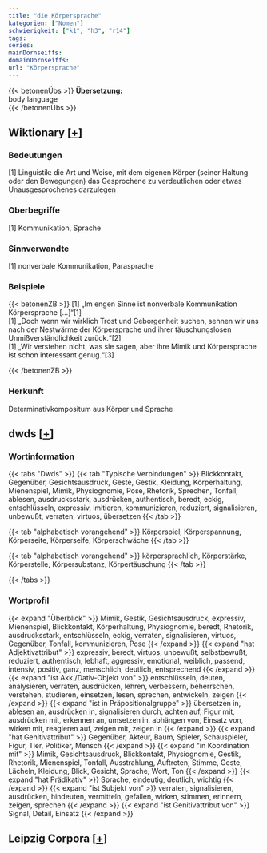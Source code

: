 ```yaml
---
title: "die Körpersprache"
kategorien: ["Nomen"]
schwierigkeit: ["k1", "h3", "r14"]
tags:
series:
mainDornseiffs:
domainDornseiffs:
url: "Körpersprache"
---
```


{{< betonenÜbs >}}
**Übersetzung:**  
body language  
{{< /betonenÜbs >}}

## Wiktionary [[+](https://de.wiktionary.org/wiki/Körpersprache)]

### Bedeutungen
[1] Linguistik: die Art und Weise, mit dem eigenen Körper (seiner Haltung oder den Bewegungen) das Gesprochene zu verdeutlichen oder etwas Unausgesprochenes darzulegen  

### Oberbegriffe
[1] Kommunikation, Sprache  

### Sinnverwandte
[1] nonverbale Kommunikation, Parasprache  

### Beispiele
{{< betonenZB >}}
[1] „Im engen Sinne ist nonverbale Kommunikation Körpersprache […]“[1]  
[1] „Doch wenn wir wirklich Trost und Geborgenheit suchen, sehnen wir uns nach der Nestwärme der Körpersprache und ihrer täuschungslosen Unmißverständlichkeit zurück.“[2]  
[1] „Wir verstehen nicht, was sie sagen, aber ihre Mimik und Körpersprache ist schon interessant genug.“[3]  

{{< /betonenZB >}}
### Herkunft
Determinativkompositum aus Körper und Sprache  



## dwds [[+](https://www.dwds.de/wb/Körpersprache)]

### Wortinformation
{{< tabs "Dwds" >}}
{{< tab "Typische Verbindungen" >}}
Blickkontakt, Gegenüber, Gesichtsausdruck, Geste, Gestik, Kleidung, Körperhaltung, Mienenspiel, Mimik, Physiognomie, Pose, Rhetorik, Sprechen, Tonfall, ablesen, ausdrucksstark, ausdrücken, authentisch, beredt, eckig, entschlüsseln, expressiv, imitieren, kommunizieren, reduziert, signalisieren, unbewußt, verraten, virtuos, übersetzen
{{< /tab >}}

{{< tab "alphabetisch vorangehend" >}}
Körperspiel, Körperspannung, Körperseite, Körperseife, Körperschwäche
{{< /tab >}}

{{< tab "alphabetisch vorangehend" >}}
körpersprachlich, Körperstärke, Körperstelle, Körpersubstanz, Körpertäuschung
{{< /tab >}}

{{< /tabs >}}

### Wortprofil
{{< expand "Überblick" >}} Mimik, Gestik, Gesichtsausdruck, expressiv, Mienenspiel, Blickkontakt, Körperhaltung, Physiognomie, beredt, Rhetorik, ausdrucksstark, entschlüsseln, eckig, verraten, signalisieren, virtuos, Gegenüber, Tonfall, kommunizieren, Pose {{< /expand >}}
{{< expand "hat Adjektivattribut" >}} expressiv, beredt, virtuos, unbewußt, selbstbewußt, reduziert, authentisch, lebhaft, aggressiv, emotional, weiblich, passend, intensiv, positiv, ganz, menschlich, deutlich, entsprechend {{< /expand >}}
{{< expand "ist Akk./Dativ-Objekt von" >}} entschlüsseln, deuten, analysieren, verraten, ausdrücken, lehren, verbessern, beherrschen, verstehen, studieren, einsetzen, lesen, sprechen, entwickeln, zeigen {{< /expand >}}
{{< expand "ist in Präpositionalgruppe" >}} übersetzen in, ablesen an, ausdrücken in, signalisieren durch, achten auf, Figur mit, ausdrücken mit, erkennen an, umsetzen in, abhängen von, Einsatz von, wirken mit, reagieren auf, zeigen mit, zeigen in {{< /expand >}}
{{< expand "hat Genitivattribut" >}} Gegenüber, Akteur, Baum, Spieler, Schauspieler, Figur, Tier, Politiker, Mensch {{< /expand >}}
{{< expand "in Koordination mit" >}} Mimik, Gesichtsausdruck, Blickkontakt, Physiognomie, Gestik, Rhetorik, Mienenspiel, Tonfall, Ausstrahlung, Auftreten, Stimme, Geste, Lächeln, Kleidung, Blick, Gesicht, Sprache, Wort, Ton {{< /expand >}}
{{< expand "hat Prädikativ" >}} Sprache, eindeutig, deutlich, wichtig {{< /expand >}}
{{< expand "ist Subjekt von" >}} verraten, signalisieren, ausdrücken, hindeuten, vermitteln, gefallen, wirken, stimmen, erinnern, zeigen, sprechen {{< /expand >}}
{{< expand "ist Genitivattribut von" >}} Signal, Detail, Einsatz {{< /expand >}}

## Leipzig Corpora [[+](https://corpora.uni-leipzig.de/en/res?word=Körpersprache&corpusId=deu_newscrawl-public_2018)]

